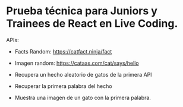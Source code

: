 # Prueba técnica para Juniors y Trainees de React en Live Coding.

APIs:

- Facts Random: https://catfact.ninja/fact

- Imagen random: https://cataas.com/cat/says/hello

 - Recupera un hecho aleatorio de gatos de la primera API

 - Recuperar la primera palabra del hecho

 - Muestra una imagen de un gato con la primera palabra.